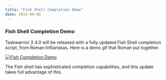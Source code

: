 ```yaml
---
title: "Fish Shell Completion Demo"
date: 2014-09-06
---
```


### Fish Shell Completion Demo 

Taskwarrior 2.4.0 will be released with a fully updated Fish Shell completion script, from Roman Inflianskas.
Here is a demo gif that Roman put together.

[![Fish Completion Demo](/images/fish.gif)](/images/fish.gif)

The Fish shell has sophisticated completion capabilities, and this update takes full advantage of this.

